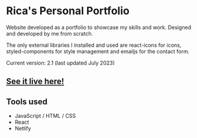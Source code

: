 # Rica's Personal Portfolio

Website developed as a portfolio to showcase my skills and work. Designed and developed by me from scratch.

The only external libraries I installed and used are react-icons for icons, styled-components for style management and emailjs for the contact form.

Current version: 2.1 (last updated July 2023)

## [See it live here!](https://ricamaeaverion.netlify.app/)

## Tools used

- JavaScript / HTML / CSS
- React
- Netlify
